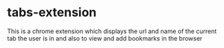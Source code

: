 # tabs-extension
This is a chrome extension which displays the url and name of the current tab the user is in and also to view and add bookmarks in the browser
